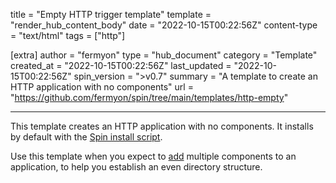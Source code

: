 title = "Empty HTTP trigger template"
template = "render_hub_content_body"
date = "2022-10-15T00:22:56Z"
content-type = "text/html"
tags = ["http"]

[extra]
author = "fermyon"
type = "hub_document"
category = "Template"
created_at = "2022-10-15T00:22:56Z"
last_updated = "2022-10-15T00:22:56Z"
spin_version = ">v0.7"
summary =  "A template to create an HTTP application with no components"
url = "https://github.com/fermyon/spin/tree/main/templates/http-empty"

---

This template creates an HTTP application with no components. It installs by default with the [Spin install script](https://developer.fermyon.com/spin/install#installing-spin).

Use this template when you expect to [add](https://developer.fermyon.com/spin/writing-apps#adding-a-new-component-to-an-application) multiple components to an application, to help you establish an even directory structure.

